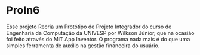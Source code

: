 # ProIn6
 Esse projeto Recria um Protótipo de Projeto Integrador do curso de Engenharia da Computação da UNIVESP por Wilkson Júnior, que na ocasião foi feito através do MIT App Inventor. O programa nada mais é do que uma simples ferramenta de auxílio na gestão financeira do usuário.
